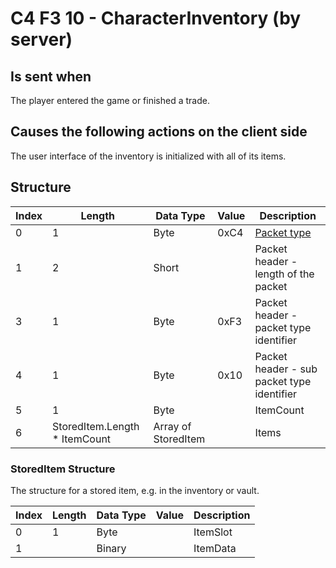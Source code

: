 # C4 F3 10 - CharacterInventory (by server)

## Is sent when

The player entered the game or finished a trade.

## Causes the following actions on the client side

The user interface of the inventory is initialized with all of its items.

## Structure

| Index | Length | Data Type | Value | Description |
|-------|--------|-----------|-------|-------------|
| 0 | 1 |   Byte   | 0xC4  | [Packet type](PacketTypes.md) |
| 1 | 2 |    Short   |      | Packet header - length of the packet |
| 3 | 1 |    Byte   | 0xF3  | Packet header - packet type identifier |
| 4 | 1 |    Byte   | 0x10  | Packet header - sub packet type identifier |
| 5 | 1 | Byte |  | ItemCount |
| 6 | StoredItem.Length * ItemCount | Array of StoredItem |  | Items |

### StoredItem Structure

The structure for a stored item, e.g. in the inventory or vault.

| Index | Length | Data Type | Value | Description |
|-------|--------|-----------|-------|-------------|
| 0 | 1 | Byte |  | ItemSlot |
| 1 |  | Binary |  | ItemData |